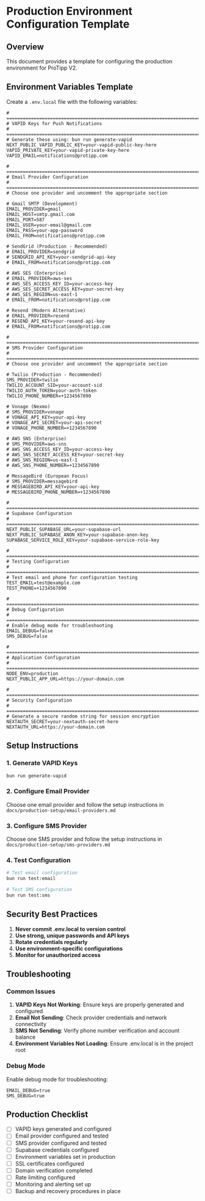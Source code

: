 # Production Environment Configuration Template

## Overview
This document provides a template for configuring the production environment for ProTipp V2.

## Environment Variables Template

Create a `.env.local` file with the following variables:

```env
# =============================================================================
# VAPID Keys for Push Notifications
# =============================================================================
# Generate these using: bun run generate-vapid
NEXT_PUBLIC_VAPID_PUBLIC_KEY=your-vapid-public-key-here
VAPID_PRIVATE_KEY=your-vapid-private-key-here
VAPID_EMAIL=notifications@protipp.com

# =============================================================================
# Email Provider Configuration
# =============================================================================
# Choose one provider and uncomment the appropriate section

# Gmail SMTP (Development)
EMAIL_PROVIDER=gmail
EMAIL_HOST=smtp.gmail.com
EMAIL_PORT=587
EMAIL_USER=your-email@gmail.com
EMAIL_PASS=your-app-password
EMAIL_FROM=notifications@protipp.com

# SendGrid (Production - Recommended)
# EMAIL_PROVIDER=sendgrid
# SENDGRID_API_KEY=your-sendgrid-api-key
# EMAIL_FROM=notifications@protipp.com

# AWS SES (Enterprise)
# EMAIL_PROVIDER=aws-ses
# AWS_SES_ACCESS_KEY_ID=your-access-key
# AWS_SES_SECRET_ACCESS_KEY=your-secret-key
# AWS_SES_REGION=us-east-1
# EMAIL_FROM=notifications@protipp.com

# Resend (Modern Alternative)
# EMAIL_PROVIDER=resend
# RESEND_API_KEY=your-resend-api-key
# EMAIL_FROM=notifications@protipp.com

# =============================================================================
# SMS Provider Configuration
# =============================================================================
# Choose one provider and uncomment the appropriate section

# Twilio (Production - Recommended)
SMS_PROVIDER=twilio
TWILIO_ACCOUNT_SID=your-account-sid
TWILIO_AUTH_TOKEN=your-auth-token
TWILIO_PHONE_NUMBER=+1234567890

# Vonage (Nexmo)
# SMS_PROVIDER=vonage
# VONAGE_API_KEY=your-api-key
# VONAGE_API_SECRET=your-api-secret
# VONAGE_PHONE_NUMBER=+1234567890

# AWS SNS (Enterprise)
# SMS_PROVIDER=aws-sns
# AWS_SNS_ACCESS_KEY_ID=your-access-key
# AWS_SNS_SECRET_ACCESS_KEY=your-secret-key
# AWS_SNS_REGION=us-east-1
# AWS_SNS_PHONE_NUMBER=+1234567890

# MessageBird (European Focus)
# SMS_PROVIDER=messagebird
# MESSAGEBIRD_API_KEY=your-api-key
# MESSAGEBIRD_PHONE_NUMBER=+1234567890

# =============================================================================
# Supabase Configuration
# =============================================================================
NEXT_PUBLIC_SUPABASE_URL=your-supabase-url
NEXT_PUBLIC_SUPABASE_ANON_KEY=your-supabase-anon-key
SUPABASE_SERVICE_ROLE_KEY=your-supabase-service-role-key

# =============================================================================
# Testing Configuration
# =============================================================================
# Test email and phone for configuration testing
TEST_EMAIL=test@example.com
TEST_PHONE=+1234567890

# =============================================================================
# Debug Configuration
# =============================================================================
# Enable debug mode for troubleshooting
EMAIL_DEBUG=false
SMS_DEBUG=false

# =============================================================================
# Application Configuration
# =============================================================================
NODE_ENV=production
NEXT_PUBLIC_APP_URL=https://your-domain.com

# =============================================================================
# Security Configuration
# =============================================================================
# Generate a secure random string for session encryption
NEXTAUTH_SECRET=your-nextauth-secret-here
NEXTAUTH_URL=https://your-domain.com
```

## Setup Instructions

### 1. Generate VAPID Keys
```bash
bun run generate-vapid
```

### 2. Configure Email Provider
Choose one email provider and follow the setup instructions in `docs/production-setup/email-providers.md`

### 3. Configure SMS Provider
Choose one SMS provider and follow the setup instructions in `docs/production-setup/sms-providers.md`

### 4. Test Configuration
```bash
# Test email configuration
bun run test:email

# Test SMS configuration
bun run test:sms
```

## Security Best Practices

1. **Never commit .env.local to version control**
2. **Use strong, unique passwords and API keys**
3. **Rotate credentials regularly**
4. **Use environment-specific configurations**
5. **Monitor for unauthorized access**

## Troubleshooting

### Common Issues

1. **VAPID Keys Not Working**: Ensure keys are properly generated and configured
2. **Email Not Sending**: Check provider credentials and network connectivity
3. **SMS Not Sending**: Verify phone number verification and account balance
4. **Environment Variables Not Loading**: Ensure .env.local is in the project root

### Debug Mode

Enable debug mode for troubleshooting:
```env
EMAIL_DEBUG=true
SMS_DEBUG=true
```

## Production Checklist

- [ ] VAPID keys generated and configured
- [ ] Email provider configured and tested
- [ ] SMS provider configured and tested
- [ ] Supabase credentials configured
- [ ] Environment variables set in production
- [ ] SSL certificates configured
- [ ] Domain verification completed
- [ ] Rate limiting configured
- [ ] Monitoring and alerting set up
- [ ] Backup and recovery procedures in place
